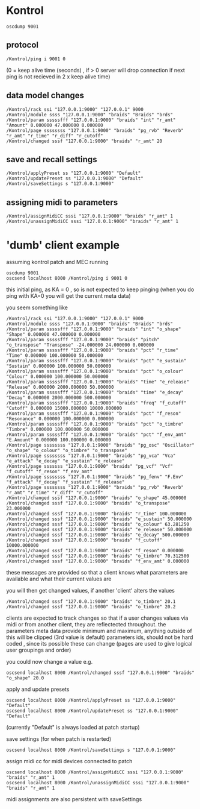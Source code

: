 # Kontrol

    oscdump 9001

## protocol 

    /Kontrol/ping i 9001 0

(0 = keep alive time (seconds) , if > 0 server will drop connection if next ping is not recieved in 2 x keep alive time)

## data model changes
    /Kontrol/rack ssi "127.0.0.1:9000" "127.0.0.1" 9000
    /Kontrol/module ssss "127.0.0.1:9000" "braids" "Braids" "brds"
    /Kontrol/param sssssfff "127.0.0.1:9000" "braids" "int" "r_amt" "Amount" 0.000000 47.000000 0.000000
    /Kontrol/page ssssssss "127.0.0.1:9000" "braids" "pg_rvb" "Reverb" "r_amt" "r_time" "r_diff" "r_cutoff"
    /Kontrol/changed sssf "127.0.0.1:9000" "braids" "r_amt" 20

## save and recall settings
    /Kontrol/applyPreset ss "127.0.0.1:9000" "Default"
    /Kontrol/updatePreset ss "127.0.0.1:9000" "Default"
    /Kontrol/saveSettings s "127.0.0.1:9000"

## assigning midi to parameters
    /Kontrol/assignMidiCC sssi "127.0.0.1:9000" "braids" "r_amt" 1
    /Kontrol/unassignMidiCC sssi "127.0.0.1:9000" "braids" "r_amt" 1

# 'dumb' client example

assuming kontrol patch and MEC running 

    oscdump 9001
    oscsend localhost 8000 /Kontrol/ping i 9001 0

this initial ping, as KA = 0 , so is not expected to keep pinging
(when you do ping with KA=0 you will get the current meta data)

you seem something like

    /Kontrol/rack ssi "127.0.0.1:9000" "127.0.0.1" 9000
    /Kontrol/module ssss "127.0.0.1:9000" "braids" "Braids" "brds"
    /Kontrol/param sssssfff "127.0.0.1:9000" "braids" "int" "o_shape" "Shape" 0.000000 47.000000 0.000000
    /Kontrol/param sssssfff "127.0.0.1:9000" "braids" "pitch" "o_transpose" "Transpose" -24.000000 24.000000 0.000000
    /Kontrol/param sssssfff "127.0.0.1:9000" "braids" "pct" "r_time" "Time" 0.000000 100.000000 50.000000
    /Kontrol/param sssssfff "127.0.0.1:9000" "braids" "pct" "e_sustain" "Sustain" 0.000000 100.000000 50.000000
    /Kontrol/param sssssfff "127.0.0.1:9000" "braids" "pct" "o_colour" "Colour" 0.000000 100.000000 50.000000
    /Kontrol/param sssssfff "127.0.0.1:9000" "braids" "time" "e_release" "Release" 0.000000 2000.000000 50.000000
    /Kontrol/param sssssfff "127.0.0.1:9000" "braids" "time" "e_decay" "Decay" 0.000000 2000.000000 500.000000
    /Kontrol/param sssssfff "127.0.0.1:9000" "braids" "freq" "f_cutoff" "Cutoff" 0.000000 15000.000000 10000.000000
    /Kontrol/param sssssfff "127.0.0.1:9000" "braids" "pct" "f_reson" "Resonance" 0.000000 100.000000 0.000000
    /Kontrol/param sssssfff "127.0.0.1:9000" "braids" "pct" "o_timbre" "Timbre" 0.000000 100.000000 50.000000
    /Kontrol/param sssssfff "127.0.0.1:9000" "braids" "pct" "f_env_amt" "E.Amount" 0.000000 100.000000 0.000000
    /Kontrol/page ssssssss "127.0.0.1:9000" "braids" "pg_osc" "Oscillator" "o_shape" "o_colour" "o_timbre" "o_transpose"
    /Kontrol/page ssssssss "127.0.0.1:9000" "braids" "pg_vca" "Vca" "e_attack" "e_decay" "e_sustain" "e_release"
    /Kontrol/page sssssss "127.0.0.1:9000" "braids" "pg_vcf" "Vcf" "f_cutoff" "f_reson" "f_env_amt"
    /Kontrol/page ssssssss "127.0.0.1:9000" "braids" "pg_fenv" "F.Env" "f_attack" "f_decay" "f_sustain" "f_release"
    /Kontrol/page ssssssss "127.0.0.1:9000" "braids" "pg_rvb" "Reverb" "r_amt" "r_time" "r_diff" "r_cutoff"
    /Kontrol/changed sssf "127.0.0.1:9000" "braids" "o_shape" 45.000000
    /Kontrol/changed sssf "127.0.0.1:9000" "braids" "o_transpose" 23.000000
    /Kontrol/changed sssf "127.0.0.1:9000" "braids" "r_time" 100.000000
    /Kontrol/changed sssf "127.0.0.1:9000" "braids" "e_sustain" 50.000000
    /Kontrol/changed sssf "127.0.0.1:9000" "braids" "o_colour" 63.281250
    /Kontrol/changed sssf "127.0.0.1:9000" "braids" "e_release" 50.000000
    /Kontrol/changed sssf "127.0.0.1:9000" "braids" "e_decay" 500.000000
    /Kontrol/changed sssf "127.0.0.1:9000" "braids" "f_cutoff" 10000.000000
    /Kontrol/changed sssf "127.0.0.1:9000" "braids" "f_reson" 0.000000
    /Kontrol/changed sssf "127.0.0.1:9000" "braids" "o_timbre" 70.312500
    /Kontrol/changed sssf "127.0.0.1:9000" "braids" "f_env_amt" 0.000000

these messages are provided so that a client knows what parameters are available and what their current values are

you will then get changed values, if another 'client' alters the values

    /Kontrol/changed sssf "127.0.0.1:9000" "braids" "o_timbre" 20.1
    /Kontrol/changed sssf "127.0.0.1:9000" "braids" "o_timbre" 20.2

clients are expected to track changes so that if a user changes values via midi or from another client, they are reflectected throughout.
the parameters meta data provide minimum and maximum, anything outside of this will be clipped (3rd value is default)
parameters ids, should not be hard coded , since its possible these can change
(pages are used to give logical user groupings and order)



you could now change a value e.g. 

    oscsend localhost 8000 /Kontrol/changed sssf "127.0.0.1:9000" "braids" "o_shape" 20.0


apply and update presets

    oscsend localhost 8000 /Kontrol/applyPreset ss "127.0.0.1:9000" "Default"
    oscsend localhost 8000 /Kontrol/updatePreset ss "127.0.0.1:9000" "Default"

(currently "Default" is always loaded at patch startup)

save settings (for when patch is restarted)

    oscsend localhost 8000 /Kontrol/saveSettings s "127.0.0.1:9000"

assign midi cc for midi devices connected to patch

    oscsend localhost 8000 /Kontrol/assignMidiCC sssi "127.0.0.1:9000" "braids" "r_amt" 1
    oscsend localhost 8000 /Kontrol/unassignMidiCC sssi "127.0.0.1:9000" "braids" "r_amt" 1

midi assignments are also persistent with saveSettings

